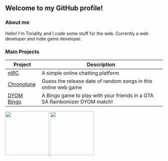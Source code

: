 ## Welcome to my GitHub profile!

### About me

Hello! I'm Toriality and I code some stuff for the web. Currently a web developer and indie game developer.

### Main Projects

| Project | Description |
| - | - |
| [nIRC](https://github.com/Toriality/nirc) | A simple online chatting platform |
| [Chronotune](https://github.com/Toriality/Chronotune) | Guess the release date of random songs in this online web game |
| [DYOM Bingo](https://github.com/Toriality/DYOM-Bingo) | A Bingo game to play with your friends in a GTA SA Rainbomizer DYOM match! |

<div>
  <a href="http://github.com/Toriality">
   <img height="140em"  src="https://github-readme-stats.vercel.app/api?username=toriality&count_private=true&hide=issues&show_icons=true&theme=material-palenight">
   <img height="140em"  src="https://github-readme-stats.vercel.app/api/top-langs/?username=toriality&exclude_repo=DYOM&theme=material-palenight&layout=compact">
  </a>
</div>

